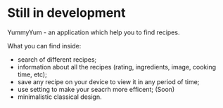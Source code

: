 # Still in development

YummyYum - an application which help you to find recipes.

What you can find inside:

- search of different recipes;
- information about all the recipes (rating, ingredients, image, cooking time, etc);
- save any recipe on your device to view it in any period of time;
- use setting to make your seacrh more efficent; (Soon)
- minimalistic classical design.
